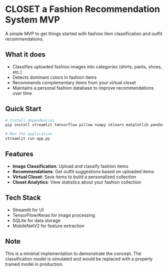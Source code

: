 # CLOSET a Fashion Recommendation System MVP

A simple MVP to get things started with fashion item classification and outfit recommendations.

## What it does

- Classifies uploaded fashion images into categories (shirts, pants, shoes, etc.)
- Detects dominant colors in fashion items
- Recommends complementary items from your virtual closet
- Maintains a personal fashion database to improve recommendations over time

## Quick Start

```bash
# Install dependencies
pip install streamlit tensorflow pillow numpy sklearn matplotlib pandas

# Run the application
streamlit run app.py
```

## Features

- **Image Classification**: Upload and classify fashion items
- **Recommendations**: Get outfit suggestions based on uploaded items
- **Virtual Closet**: Save items to build a personalized collection
- **Closet Analytics**: View statistics about your fashion collection

## Tech Stack

- Streamlit for UI
- TensorFlow/Keras for image processing
- SQLite for data storage
- MobileNetV2 for feature extraction

## Note

This is a minimal implementation to demonstrate the concept. The classification model is simulated and would be replaced with a properly trained model in production.
